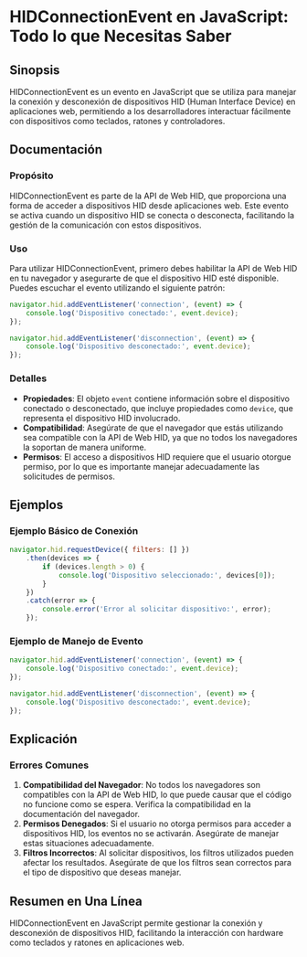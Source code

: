 <!--
Meta Description: # HIDConnectionEvent en JavaScript: Todo lo que Necesitas Saber ## Sinopsis HIDConnectionEvent es un evento en JavaScript que se utiliza para manejar ...
Meta Keywords: hid, que, dispositivo, event, dispositivos
-->

# HIDConnectionEvent en JavaScript: Todo lo que Necesitas Saber

## Sinopsis
HIDConnectionEvent es un evento en JavaScript que se utiliza para manejar la conexión y desconexión de dispositivos HID (Human Interface Device) en aplicaciones web, permitiendo a los desarrolladores interactuar fácilmente con dispositivos como teclados, ratones y controladores.

## Documentación
### Propósito
HIDConnectionEvent es parte de la API de Web HID, que proporciona una forma de acceder a dispositivos HID desde aplicaciones web. Este evento se activa cuando un dispositivo HID se conecta o desconecta, facilitando la gestión de la comunicación con estos dispositivos.

### Uso
Para utilizar HIDConnectionEvent, primero debes habilitar la API de Web HID en tu navegador y asegurarte de que el dispositivo HID esté disponible. Puedes escuchar el evento utilizando el siguiente patrón:

```javascript
navigator.hid.addEventListener('connection', (event) => {
    console.log('Dispositivo conectado:', event.device);
});

navigator.hid.addEventListener('disconnection', (event) => {
    console.log('Dispositivo desconectado:', event.device);
});
```

### Detalles
- **Propiedades**: El objeto `event` contiene información sobre el dispositivo conectado o desconectado, que incluye propiedades como `device`, que representa el dispositivo HID involucrado.
- **Compatibilidad**: Asegúrate de que el navegador que estás utilizando sea compatible con la API de Web HID, ya que no todos los navegadores la soportan de manera uniforme.
- **Permisos**: El acceso a dispositivos HID requiere que el usuario otorgue permiso, por lo que es importante manejar adecuadamente las solicitudes de permisos.

## Ejemplos
### Ejemplo Básico de Conexión
```javascript
navigator.hid.requestDevice({ filters: [] })
    .then(devices => {
        if (devices.length > 0) {
            console.log('Dispositivo seleccionado:', devices[0]);
        }
    })
    .catch(error => {
        console.error('Error al solicitar dispositivo:', error);
    });
```

### Ejemplo de Manejo de Evento
```javascript
navigator.hid.addEventListener('connection', (event) => {
    console.log('Dispositivo conectado:', event.device);
});

navigator.hid.addEventListener('disconnection', (event) => {
    console.log('Dispositivo desconectado:', event.device);
});
```

## Explicación
### Errores Comunes
1. **Compatibilidad del Navegador**: No todos los navegadores son compatibles con la API de Web HID, lo que puede causar que el código no funcione como se espera. Verifica la compatibilidad en la documentación del navegador.
2. **Permisos Denegados**: Si el usuario no otorga permisos para acceder a dispositivos HID, los eventos no se activarán. Asegúrate de manejar estas situaciones adecuadamente.
3. **Filtros Incorrectos**: Al solicitar dispositivos, los filtros utilizados pueden afectar los resultados. Asegúrate de que los filtros sean correctos para el tipo de dispositivo que deseas manejar.

## Resumen en Una Línea
HIDConnectionEvent en JavaScript permite gestionar la conexión y desconexión de dispositivos HID, facilitando la interacción con hardware como teclados y ratones en aplicaciones web.